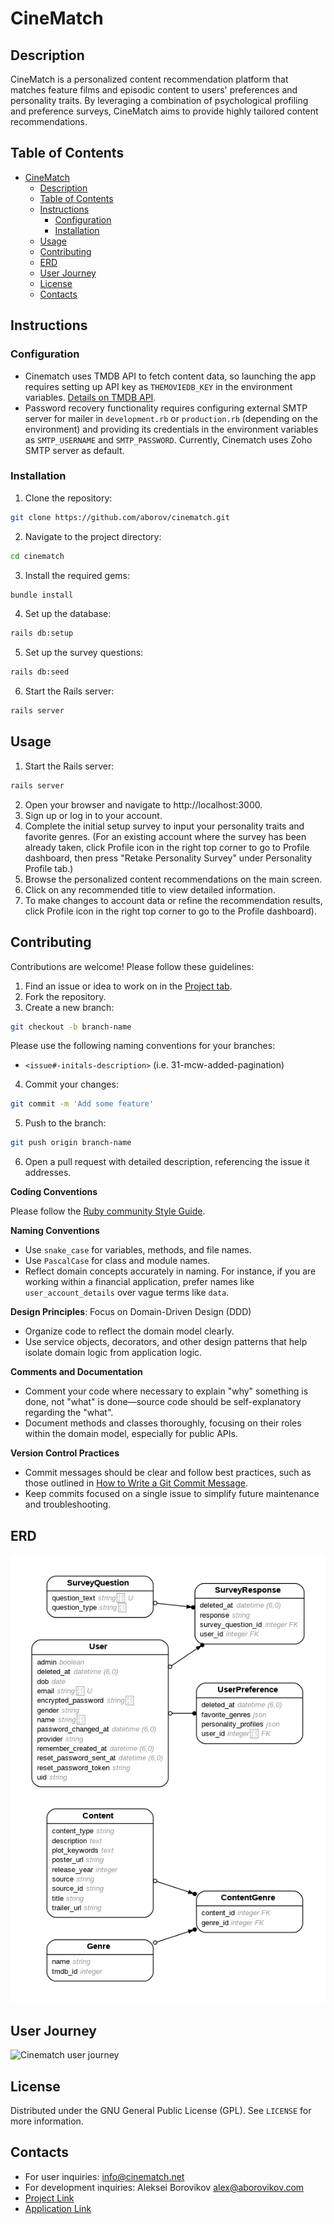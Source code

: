# CineMatch

## Description

CineMatch is a personalized content recommendation platform that matches feature films and episodic content to users' preferences and personality traits. By leveraging a combination of psychological profiling and preference surveys, CineMatch aims to provide highly tailored content recommendations.

## Table of Contents

- [CineMatch](#cinematch)
  - [Description](#description)
  - [Table of Contents](#table-of-contents)
  - [Instructions](#instructions)
    - [Configuration](#configuration)
    - [Installation](#installation)
  - [Usage](#usage)
  - [Contributing](#contributing)
  - [ERD](#erd)
  - [User Journey](#user-journey)
  - [License](#license)
  - [Contacts](#contacts)


## Instructions

### Configuration

- Cinematch uses TMDB API to fetch content data, so launching the app requires setting up API key as `THEMOVIEDB_KEY` in the environment variables. [Details on TMDB API](https://developer.themoviedb.org/docs/getting-started).
- Password recovery functionality requires configuring external SMTP server for mailer in `development.rb` or `production.rb` (depending on the environment) and providing its credentials in the environment variables as `SMTP_USERNAME` and `SMTP_PASSWORD`. Currently, Cinematch uses Zoho SMTP server as default.

### Installation

1. Clone the repository:
```bash
git clone https://github.com/aborov/cinematch.git
```
2. Navigate to the project directory:
```bash
cd cinematch
```
3. Install the required gems:
```bash
bundle install
```
4. Set up the database:
```bash
rails db:setup
```
<!-- `rails db:setup` already includes `rails db:seed`, so step 5 is redundant -->
5. Set up the survey questions:
```bash
rails db:seed
```
6. Start the Rails server:
```bash
rails server
```

## Usage

1. Start the Rails server:
```bash
rails server
```
2. Open your browser and navigate to http://localhost:3000.
3. Sign up or log in to your account.
4. Complete the initial setup survey to input your personality traits and favorite genres. (For an existing account where the survey has been already taken, click Profile icon in the right top corner to go to Profile dashboard, then press "Retake Personality Survey" under Personality Profile tab.)  
5. Browse the personalized content recommendations on the main screen.
6. Click on any recommended title to view detailed information.
7. To make changes to account data or refine the recommendation results, click Profile icon in the right top corner to go to the Profile dashboard).

## Contributing

Contributions are welcome! Please follow these guidelines:

1. Find an issue or idea to work on in the [Project tab](https://github.com/users/aborov/projects/1).
2. Fork the repository.
3. Create a new branch:
```bash
git checkout -b branch-name
```
Please use the following naming conventions for your branches:
- `<issue#-initals-description>` (i.e. 31-mcw-added-pagination)
4. Commit your changes:
```bash
git commit -m 'Add some feature'
```
5. Push to the branch:
```bash
git push origin branch-name
```
6. Open a pull request with detailed description, referencing the issue it addresses.

**Coding Conventions**

Please follow the [Ruby community Style Guide](https://rubystyle.guide/).

**Naming Conventions**

  - Use `snake_case` for variables, methods, and file names.
  - Use `PascalCase` for class and module names.
  - Reflect domain concepts accurately in naming. For instance, if you are working within a financial application, prefer names like `user_account_details` over vague terms like `data`.

**Design Principles**: Focus on Domain-Driven Design (DDD)
  - Organize code to reflect the domain model clearly.
  - Use service objects, decorators, and other design patterns that help isolate domain logic from application logic.

**Comments and Documentation**
- Comment your code where necessary to explain "why" something is done, not "what" is done—source code should be self-explanatory regarding the "what".
- Document methods and classes thoroughly, focusing on their roles within the domain model, especially for public APIs.

**Version Control Practices**
- Commit messages should be clear and follow best practices, such as those outlined in [How to Write a Git Commit Message](https://chris.beams.io/posts/git-commit/).
- Keep commits focused on a single issue to simplify future maintenance and troubleshooting.

## ERD
<img alt="Cinematch ERD" src="./erd.png">

## User Journey
![Cinematch user journey](https://gist.github.com/user-attachments/assets/b4d26004-c9d9-4752-b304-165301ba4c24)

## License

Distributed under the GNU General Public License (GPL). See `LICENSE` for more information.

## Contacts

- For user inquiries: info@cinematch.net
- For development inquiries: Aleksei Borovikov alex@aborovikov.com
- [Project Link](https://github.com/users/aborov/projects/1)
- [Application Link](https://cinematch.net)
